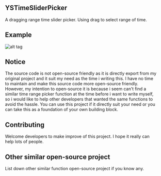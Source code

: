 ## YSTimeSliderPicker
A dragging range time slider picker. Using drag to select range of time.

## Example
![alt tag](https://raw.githubusercontent.com/tanys123/YSTimeSliderPicker/master/TimeSliderPicker/Example/TimeSlider.gif)

## Notice
The source code is not open-source friendly as it is directly export from my original project and it suit my need as the time i writing this. I have no time to maintain and make this source code more open-source friendly. However, my intention to open-source it is because i seem can't find a similar time range picker function at the time before i want to write myself, so i would like to help other developers that wanted the same functions to avoid the hassle. You can use this project if it directly suit your need or you can take this as a foundation of your own building block.

## Contributing
Welcome developers to make improve of this project. I hope it really can help lots of people.

## Other similar open-source project
List down other similar function open-source project if you know any.
